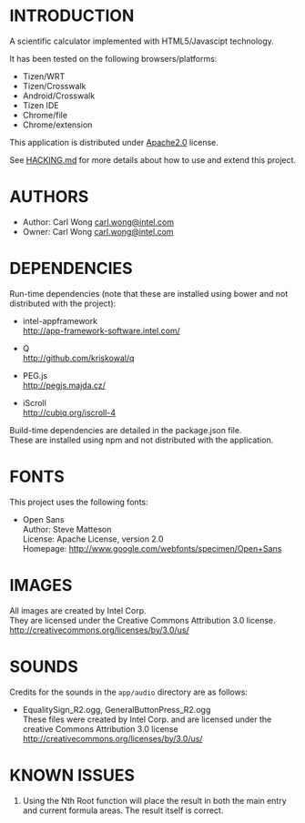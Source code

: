 # INTRODUCTION
A scientific calculator implemented with HTML5/Javascipt technology.

It has been tested on the following browsers/platforms:
* Tizen/WRT
* Tizen/Crosswalk
* Android/Crosswalk
* Tizen IDE
* Chrome/file
* Chrome/extension

This application is distributed under [Apache2.0](http://www.apache.org/licenses/LICENSE-2.0.html) license.

See [HACKING.md](https://github.com/01org/webapps-scientific-calculator/blob/master/HACKING.md) for more details about how to use and extend this project.

# AUTHORS
* Author: Carl Wong <carl.wong@intel.com>
* Owner: Carl Wong <carl.wong@intel.com>

# DEPENDENCIES
Run-time dependencies (note that these are installed using bower and not distributed with the project):

* intel-appframework<br/>
http://app-framework-software.intel.com/

* Q<br/>
http://github.com/kriskowal/q

* PEG.js<br/>
http://pegjs.majda.cz/

* iScroll<br/>
http://cubiq.org/iscroll-4

Build-time dependencies are detailed in the package.json file.<br/>
These are installed using npm and not distributed with the application.

# FONTS
This project uses the following fonts:

* Open Sans<br/>
Author: Steve Matteson<br/>
License: Apache License, version 2.0<br/>
Homepage: http://www.google.com/webfonts/specimen/Open+Sans

# IMAGES
All images are created by Intel Corp.<br/>
They are licensed under the Creative Commons Attribution 3.0 license.<br/>
http://creativecommons.org/licenses/by/3.0/us/

# SOUNDS
Credits for the sounds in the `app/audio` directory are as follows:

* EqualitySign_R2.ogg, GeneralButtonPress_R2.ogg<br/>
These files were created by Intel Corp. and are licensed under the creative Commons Attribution 3.0 license<br/>
http://creativecommons.org/licenses/by/3.0/us/

# KNOWN ISSUES
1) Using the Nth Root function will place the result in both the main entry and current formula areas. The result itself is correct.
